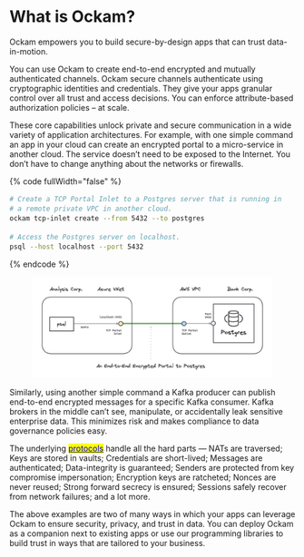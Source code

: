 # What is Ockam?

Ockam empowers you to build secure-by-design apps that can trust data-in-motion.

You can use Ockam to create end-to-end encrypted and mutually authenticated channels. Ockam secure channels authenticate using cryptographic identities and credentials. They give your apps granular control over all trust and access decisions. You can enforce attribute-based authorization policies – at scale.

These core capabilities unlock private and secure communication in a wide variety of application architectures. For example, with one simple command an app in your cloud can create an encrypted portal to a micro-service in another cloud. The service doesn’t need to be exposed to the Internet. You don’t have to change anything about the networks or firewalls.

{% code fullWidth="false" %}
```sh
# Create a TCP Portal Inlet to a Postgres server that is running in
# a remote private VPC in another cloud.
ockam tcp-inlet create --from 5432 --to postgres

# Access the Postgres server on localhost.
psql --host localhost --port 5432
```
{% endcode %}

<div data-full-width="false">

<figure><img src=".gitbook/assets/postgres (2).png" alt=""><figcaption></figcaption></figure>

</div>

Similarly, using another simple command a Kafka producer can publish end-to-end encrypted messages for a specific Kafka consumer. Kafka brokers in the middle can’t see, manipulate, or accidentally leak sensitive enterprise data. This minimizes risk and makes compliance to data governance policies easy.

The underlying [<mark style="color:blue;">protocols</mark>](reference/protocols/) handle all the hard parts — NATs are traversed; Keys are stored in vaults; Credentials are short-lived; Messages are authenticated; Data-integrity is guaranteed; Senders are protected from key compromise impersonation; Encryption keys are ratcheted; Nonces are never reused; Strong forward secrecy is ensured; Sessions safely recover from network failures; and a lot more.

The above examples are two of many ways in which your apps can leverage Ockam to ensure security, privacy, and trust in data. You can deploy Ockam as a companion next to existing apps or use our programming libraries to build trust in ways that are tailored to your business.
